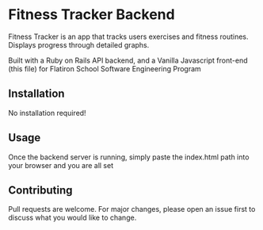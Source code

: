 # Fitness Tracker Backend

Fitness Tracker is an app that tracks users exercises and fitness routines. Displays progress through detailed graphs.

Built with a Ruby on Rails API backend, and a Vanilla Javascript front-end (this file) for Flatiron School Software Engineering Program


## Installation

No installation required!

## Usage

Once the backend server is running, simply paste the index.html path into your browser and you are all set

## Contributing
Pull requests are welcome. For major changes, please open an issue first to discuss what you would like to change.

<!-- ## License -->
